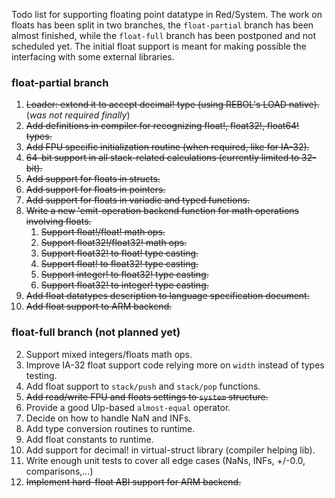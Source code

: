Todo list for supporting floating point datatype in Red/System. The work on floats has been split in two branches, the `float-partial` branch has been almost finished, while the `float-full` branch has been postponed and not scheduled yet. The initial float support is meant for making possible the interfacing with some external libraries.

### float-partial branch

1. <strike>Loader: extend it to accept decimal! type (using REBOL's LOAD native).</strike> (<i>was not required finally</i>)
2. <strike>Add definitions in compiler for recognizing float!, float32!, float64! types.</strike>
3. <strike>Add FPU specific initialization routine (when required, like for IA-32).</strike>
4. <strike>64-bit support in all stack-related calculations (currently limited to 32-bit).</strike>
5. <strike>Add support for floats in structs.</strike>
6. <strike>Add support for floats in pointers.</strike>
7. <strike>Add support for floats in variadic and typed functions.</strike>
7. <strike>Write a new 'emit-operation backend function for math operations involving floats.</strike>
    1. <strike>Support float!/float! math ops.</strike>
    2. <strike>Support float32!/float32! math ops.</strike>
    3. <strike>Support float32! to float! type casting.</strike>
    4. <strike>Support float! to float32! type casting.</strike>
    5. <strike>Support integer! to float32! type casting.</strike>
    5. <strike>Support float32! to integer! type casting.</strike>
13. <strike>Add float datatypes description to language specification document.</strike>
12. <strike>Add float support to ARM backend.</strike>

### float-full branch (not planned yet)

2. Support mixed integers/floats math ops.
2. Improve IA-32 float support code relying more on `width` instead of types testing.
3. Add float support to `stack/push` and `stack/pop` functions.
8. <strike>Add read/write FPU and floats settings to `system` structure.</strike>
8. Provide a good Ulp-based `almost-equal` operator.
8. Decide on how to handle NaN and INFs.
9. Add type conversion routines to runtime.
10. Add float constants to runtime.
11. Add support for decimal! in virtual-struct library (compiler helping lib).
12. Write enough unit tests to cover all edge cases (NaNs, INFs, +/-0.0, comparisons,...)
13. <strike>Implement hard-float ABI support for ARM backend.</strike>
